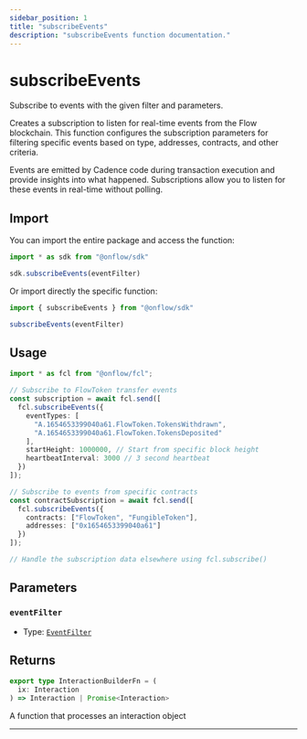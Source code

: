 ```yaml
---
sidebar_position: 1
title: "subscribeEvents"
description: "subscribeEvents function documentation."
---
```


<!-- THIS DOCUMENT IS AUTO-GENERATED FROM [onflow/sdk/src/build/build-subscribe-events.ts](https://github.com/onflow/fcl-js/tree/master/packages/sdk/src/build/build-subscribe-events.ts). DO NOT EDIT MANUALLY -->

# subscribeEvents

Subscribe to events with the given filter and parameters.

Creates a subscription to listen for real-time events from the Flow blockchain. This function configures
the subscription parameters for filtering specific events based on type, addresses, contracts, and other criteria.

Events are emitted by Cadence code during transaction execution and provide insights into what happened.
Subscriptions allow you to listen for these events in real-time without polling.

## Import

You can import the entire package and access the function:

```typescript
import * as sdk from "@onflow/sdk"

sdk.subscribeEvents(eventFilter)
```

Or import directly the specific function:

```typescript
import { subscribeEvents } from "@onflow/sdk"

subscribeEvents(eventFilter)
```

## Usage

```typescript
import * as fcl from "@onflow/fcl";

// Subscribe to FlowToken transfer events
const subscription = await fcl.send([
  fcl.subscribeEvents({
    eventTypes: [
      "A.1654653399040a61.FlowToken.TokensWithdrawn",
      "A.1654653399040a61.FlowToken.TokensDeposited"
    ],
    startHeight: 1000000, // Start from specific block height
    heartbeatInterval: 3000 // 3 second heartbeat
  })
]);

// Subscribe to events from specific contracts
const contractSubscription = await fcl.send([
  fcl.subscribeEvents({
    contracts: ["FlowToken", "FungibleToken"],
    addresses: ["0x1654653399040a61"]
  })
]);

// Handle the subscription data elsewhere using fcl.subscribe()
```

## Parameters

### `eventFilter` 


- Type: [`EventFilter`](../types#eventfilter)


## Returns

```typescript
export type InteractionBuilderFn = (
  ix: Interaction
) => Interaction | Promise<Interaction>
```


A function that processes an interaction object

---